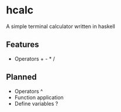 # hcalc

A simple terminal calculator written in haskell

## Features

* Operators + - * /

## Planned

* Operators ^
* Function application
* Define variables ?

